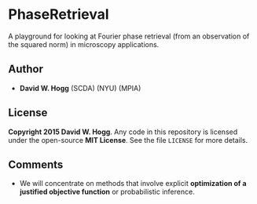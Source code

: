# PhaseRetrieval

A playground for looking at Fourier phase retrieval
(from an observation of the squared norm)
in microscopy applications.

## Author

- **David W. Hogg** (SCDA) (NYU) (MPIA)

## License

**Copyright 2015 David W. Hogg**.
Any code in this repository is licensed under the open-source **MIT License**.
See the file `LICENSE` for more details.

## Comments

- We will concentrate on methods that involve
explicit **optimization of a justified objective function**
or probabilistic inference.
